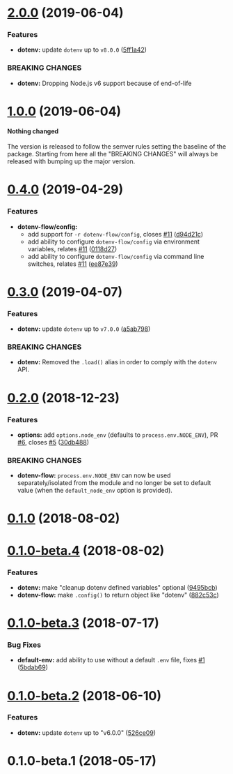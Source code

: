 # [2.0.0](https://github.com/kerimdzhanov/dotenv-flow/compare/v1.0.0...v2.0.0) (2019-06-04)


### Features

* **dotenv:** update `dotenv` up to `v8.0.0` ([5ff1a42](https://github.com/kerimdzhanov/dotenv-flow/commit/5ff1a42))


### BREAKING CHANGES

* **dotenv:** Dropping Node.js v6 support because of end-of-life



# [1.0.0](https://github.com/kerimdzhanov/dotenv-flow/compare/v0.4.0...v1.0.0) (2019-06-04)


#### Nothing changed

The version is released to follow the semver rules setting the baseline of the package.
Starting from here all the "BREAKING CHANGES" will always be released with bumping up the major version.



# [0.4.0](https://github.com/kerimdzhanov/dotenv-flow/compare/v0.3.0...v0.4.0) (2019-04-29)


### Features

* **dotenv-flow/config:**
  * add support for `-r dotenv-flow/config`, closes [#11](https://github.com/kerimdzhanov/dotenv-flow/issues/11) ([d94d21c](https://github.com/kerimdzhanov/dotenv-flow/commit/d94d21c))
  * add ability to configure `dotenv-flow/config` via environment variables, relates [#11](https://github.com/kerimdzhanov/dotenv-flow/issues/11) ([0118d27](https://github.com/kerimdzhanov/dotenv-flow/commit/0118d27))
  * add ability to configure `dotenv-flow/config` via command line switches, relates [#11](https://github.com/kerimdzhanov/dotenv-flow/issues/11) ([ee87e39](https://github.com/kerimdzhanov/dotenv-flow/commit/ee87e39))



# [0.3.0](https://github.com/kerimdzhanov/dotenv-flow/compare/v0.2.0...v0.3.0) (2019-04-07)


### Features

* **dotenv:** update `dotenv` up to `v7.0.0` ([a5ab798](https://github.com/kerimdzhanov/dotenv-flow/commit/a5ab798))


### BREAKING CHANGES

* **dotenv:** Removed the `.load()` alias in order to comply with the `dotenv` API.



# [0.2.0](https://github.com/kerimdzhanov/dotenv-flow/compare/v0.1.0...v0.2.0) (2018-12-23)


### Features

* **options:** add `options.node_env` (defaults to `process.env.NODE_ENV`), PR [#6](https://github.com/kerimdzhanov/dotenv-flow/issues/6), closes [#5](https://github.com/kerimdzhanov/dotenv-flow/issues/5) ([30db488](https://github.com/kerimdzhanov/dotenv-flow/commit/30db488))


### BREAKING CHANGES

* **dotenv-flow:** `process.env.NODE_ENV` can now be used separately/isolated from the module and no longer be set to default value (when the `default_node_env` option is provided).



# [0.1.0](https://github.com/kerimdzhanov/dotenv-flow/compare/v0.1.0-beta.4...v0.1.0) (2018-08-02)



# [0.1.0-beta.4](https://github.com/kerimdzhanov/dotenv-flow/compare/v0.1.0-beta.3...v0.1.0-beta.4) (2018-08-02)


### Features

* **dotenv:** make "cleanup dotenv defined variables" optional ([9495bcb](https://github.com/kerimdzhanov/dotenv-flow/commit/9495bcb))
* **dotenv-flow:** make `.config()` to return object like "dotenv" ([882c53c](https://github.com/kerimdzhanov/dotenv-flow/commit/882c53c))



# [0.1.0-beta.3](https://github.com/kerimdzhanov/dotenv-flow/compare/v0.1.0-beta.2...v0.1.0-beta.3) (2018-07-17)


### Bug Fixes

* **default-env:** add ability to use without a default `.env` file, fixes [#1](https://github.com/kerimdzhanov/dotenv-flow/issues/1) ([5bdab69](https://github.com/kerimdzhanov/dotenv-flow/commit/5bdab69))



# [0.1.0-beta.2](https://github.com/kerimdzhanov/dotenv-flow/compare/v0.1.0-beta.1...v0.1.0-beta.2) (2018-06-10)


### Features

* **dotenv:** update `dotenv` up to "v6.0.0" ([526ce09](https://github.com/kerimdzhanov/dotenv-flow/commit/526ce09))



# 0.1.0-beta.1 (2018-05-17)
